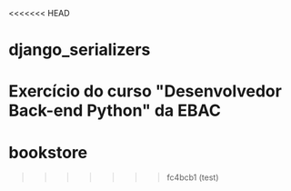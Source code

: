 <<<<<<< HEAD
# django_serializers
Exercício do curso "Desenvolvedor Back-end Python" da EBAC
=======
# bookstore
>>>>>>> fc4bcb1 (test)
